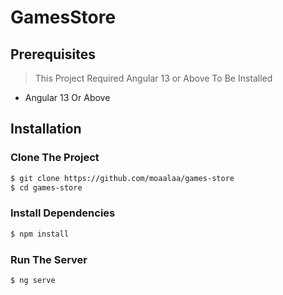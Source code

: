 # GamesStore

## Prerequisites
> This Project Required Angular 13 or Above To Be Installed
- Angular 13 Or Above 

## Installation

### Clone The Project

```bash
$ git clone https://github.com/moaalaa/games-store
$ cd games-store
```

### Install Dependencies 

```bash
$ npm install
``` 

### Run The Server

```bash
$ ng serve
```